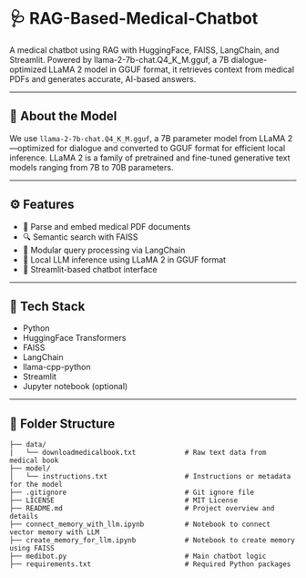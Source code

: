 # 🩺 RAG-Based-Medical-Chatbot
A medical chatbot using RAG with HuggingFace, FAISS, LangChain, and Streamlit. Powered by llama-2-7b-chat.Q4_K_M.gguf, a 7B dialogue-optimized LLaMA 2 model in GGUF format, it retrieves context from medical PDFs and generates accurate, AI-based answers.

---

## 🧠 About the Model

We use `llama-2-7b-chat.Q4_K_M.gguf`, a 7B parameter model from LLaMA 2—optimized for dialogue and converted to GGUF format for efficient local inference. LLaMA 2 is a family of pretrained and fine-tuned generative text models ranging from 7B to 70B parameters.

---

## ⚙️ Features

- 📄 Parse and embed medical PDF documents
- 🔍 Semantic search with FAISS
- 🧩 Modular query processing via LangChain
- 🤖 Local LLM inference using LLaMA 2 in GGUF format
- 💬 Streamlit-based chatbot interface

---

## 🧰 Tech Stack

- Python
- HuggingFace Transformers
- FAISS
- LangChain
- llama-cpp-python
- Streamlit
- Jupyter notebook (optional)

---

## 📂 Folder Structure
```.
├── data/
|   └── downloadmedicalbook.txt            # Raw text data from medical book
├── model/
│   └── instructions.txt                   # Instructions or metadata for the model
├── .gitignore                             # Git ignore file
├── LICENSE                                # MIT License
├── README.md                              # Project overview and details
├── connect_memory_with_llm.ipynb          # Notebook to connect vector memory with LLM
├── create_memory_for_llm.ipynb            # Notebook to create memory using FAISS
├── medibot.py                             # Main chatbot logic
├── requirements.txt                       # Required Python packages




